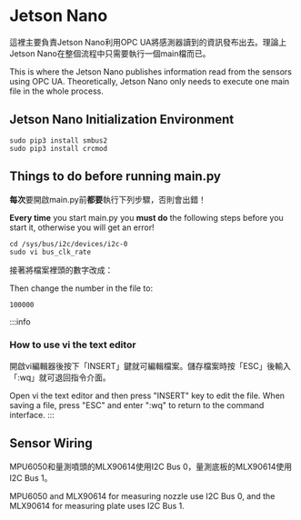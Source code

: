 # Jetson Nano
這裡主要負責Jetson Nano利用OPC UA將感測器讀到的資訊發布出去。理論上Jetson Nano在整個流程中只需要執行一個main檔而已。

This is where the Jetson Nano publishes information read from the sensors using OPC UA. Theoretically, Jetson Nano only needs to execute one main file in the whole process.

## Jetson Nano Initialization Environment
```
sudo pip3 install smbus2
sudo pip3 install crcmod
```

## Things to do before running main.py
**每次**要開啟main.py前**都要**執行下列步驟，否則會出錯！

**Every time** you start main.py you **must do** the following steps before you start it, otherwise you will get an error!
```
cd /sys/bus/i2c/devices/i2c-0
sudo vi bus_clk_rate
```

接著將檔案裡頭的數字改成：

Then change the number in the file to:
```
100000
```

:::info
### How to use vi the text editor
開啟vi編輯器後按下「INSERT」鍵就可編輯檔案。儲存檔案時按「ESC」後輸入「:wq」就可退回指令介面。

Open vi the text editor and then press "INSERT" key to edit the file. When saving a file, press "ESC" and enter ":wq" to return to the command interface.
:::

## Sensor Wiring
MPU6050和量測噴頭的MLX90614使用I2C Bus 0，量測底板的MLX90614使用I2C Bus 1。

MPU6050 and MLX90614 for measuring nozzle use I2C Bus 0, and the MLX90614 for measuring plate uses I2C Bus 1.